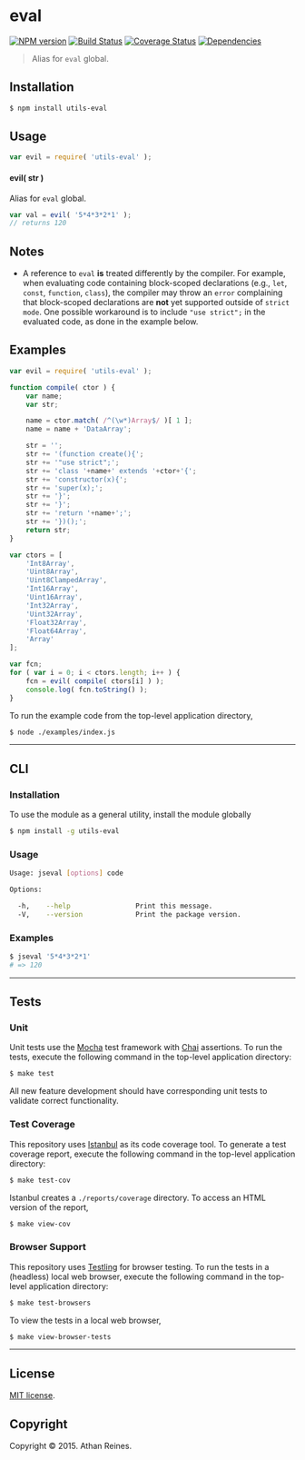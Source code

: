 eval
===
[![NPM version][npm-image]][npm-url] [![Build Status][build-image]][build-url] [![Coverage Status][coverage-image]][coverage-url] [![Dependencies][dependencies-image]][dependencies-url]

> Alias for `eval` global.


## Installation

``` bash
$ npm install utils-eval
```


## Usage

``` javascript
var evil = require( 'utils-eval' );
```

#### evil( str )

Alias for `eval` global.

``` javascript
var val = evil( '5*4*3*2*1' );
// returns 120 
```


## Notes

*	A reference to `eval` __is__ treated differently by the compiler. For example, when evaluating code containing block-scoped declarations (e.g., `let`, `const`, `function`, `class`), the compiler may throw an `error` complaining that block-scoped declarations are __not__ yet supported outside of `strict mode`. One possible workaround is to include `"use strict";` in the evaluated code, as done in the example below.


## Examples

``` javascript
var evil = require( 'utils-eval' );

function compile( ctor ) {
	var name;
	var str;

	name = ctor.match( /^(\w*)Array$/ )[ 1 ];
	name = name + 'DataArray';

	str = '';
	str += '(function create(){';
	str += '"use strict";';
	str += 'class '+name+' extends '+ctor+'{';
	str += 'constructor(x){';
	str += 'super(x);';
	str += '}';
	str += '}';
	str += 'return '+name+';';
	str += '})();';
	return str;
}

var ctors = [
	'Int8Array',
	'Uint8Array',
	'Uint8ClampedArray',
	'Int16Array',
	'Uint16Array',
	'Int32Array',
	'Uint32Array',
	'Float32Array',
	'Float64Array',
	'Array'
];

var fcn;
for ( var i = 0; i < ctors.length; i++ ) {
	fcn = evil( compile( ctors[i] ) );
	console.log( fcn.toString() );
}
```

To run the example code from the top-level application directory,

``` bash
$ node ./examples/index.js
```


---
## CLI

### Installation

To use the module as a general utility, install the module globally

``` bash
$ npm install -g utils-eval
```


### Usage

``` bash
Usage: jseval [options] code

Options:

  -h,    --help                Print this message.
  -V,    --version             Print the package version.
```


### Examples

``` bash
$ jseval '5*4*3*2*1'
# => 120
```


---
## Tests

### Unit

Unit tests use the [Mocha][mocha] test framework with [Chai][chai] assertions. To run the tests, execute the following command in the top-level application directory:

``` bash
$ make test
```

All new feature development should have corresponding unit tests to validate correct functionality.


### Test Coverage

This repository uses [Istanbul][istanbul] as its code coverage tool. To generate a test coverage report, execute the following command in the top-level application directory:

``` bash
$ make test-cov
```

Istanbul creates a `./reports/coverage` directory. To access an HTML version of the report,

``` bash
$ make view-cov
```


### Browser Support

This repository uses [Testling][testling] for browser testing. To run the tests in a (headless) local web browser, execute the following command in the top-level application directory:

``` bash
$ make test-browsers
```

To view the tests in a local web browser,

``` bash
$ make view-browser-tests
```

<!-- [![browser support][browsers-image]][browsers-url] -->


---
## License

[MIT license](http://opensource.org/licenses/MIT).


## Copyright

Copyright &copy; 2015. Athan Reines.


[npm-image]: http://img.shields.io/npm/v/utils-eval.svg
[npm-url]: https://npmjs.org/package/utils-eval

[build-image]: http://img.shields.io/travis/kgryte/utils-eval/master.svg
[build-url]: https://travis-ci.org/kgryte/utils-eval

[coverage-image]: https://img.shields.io/codecov/c/github/kgryte/utils-eval/master.svg
[coverage-url]: https://codecov.io/github/kgryte/utils-eval?branch=master

[dependencies-image]: http://img.shields.io/david/kgryte/utils-eval.svg
[dependencies-url]: https://david-dm.org/kgryte/utils-eval

[dev-dependencies-image]: http://img.shields.io/david/dev/kgryte/utils-eval.svg
[dev-dependencies-url]: https://david-dm.org/dev/kgryte/utils-eval

[github-issues-image]: http://img.shields.io/github/issues/kgryte/utils-eval.svg
[github-issues-url]: https://github.com/kgryte/utils-eval/issues

[mocha]: http://mochajs.org/
[chai]: http://chaijs.com
[istanbul]: https://github.com/gotwarlost/istanbul
[testling]: https://ci.testling.com
